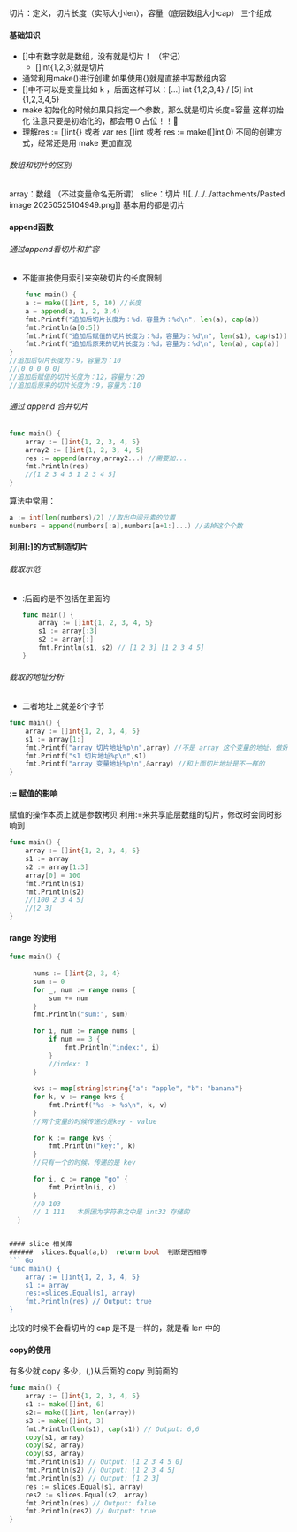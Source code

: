切片：定义，切片长度（实际大小len），容量（底层数组大小cap）  三个组成
#### 基础知识
- \[]中有数字就是数组，没有就是切片！ （牢记）
	- \[]int{1,2,3}就是切片
- 通常利用make()进行创建  如果使用{}就是直接书写数组内容
- \[]中不可以是变量比如 k  ，后面这样可以：\[...] int {1,2,3,4}  / \[5] int {1,2,3,4,5}
- make 初始化的时候如果只指定一个参数，那么就是切片长度=容量 这样初始化   注意只要是初始化的，都会用 0 占位！！
- 理解res := \[]int{}   或者  var res \[]int 或者 res := make(\[]int,0)   不同的创建方式，经常还是用 make 更加直观
###### 数组和切片的区别
array：数组   （不过变量命名无所谓）   slice：切片
![[../../../attachments/Pasted image 20250525104949.png]]
基本用的都是切片
#### append函数
###### 通过append看切片和扩容
- 不能直接使用索引来突破切片的长度限制
``` go
	func main() {
	a := make([]int, 5, 10) //长度
	a = append(a, 1, 2, 3,4)
    fmt.Printf("追加后切片长度为：%d，容量为：%d\n", len(a), cap(a))
    fmt.Println(a[0:5])
    fmt.Printf("追加后赋值的切片长度为：%d，容量为：%d\n", len(s1), cap(s1))
    fmt.Printf("追加后原来的切片长度为：%d，容量为：%d\n", len(a), cap(a))
}
//追加后切片长度为：9，容量为：10
//[0 0 0 0 0]
//追加后赋值的切片长度为：12，容量为：20 
//追加后原来的切片长度为：9，容量为：10
```
######  通过 append 合并切片
``` GO
func main() {
    array := []int{1, 2, 3, 4, 5}
    array2 := []int{1, 2, 3, 4, 5}
    res := append(array,array2...) //需要加...
    fmt.Println(res)
    //[1 2 3 4 5 1 2 3 4 5]
}
```
算法中常用：
``` GO
a := int(len(numbers)/2) //取出中间元素的位置
nunbers = append(numbers[:a],numbers[a+1:]...) //去掉这个个数
```


 #### 利用\[:]的方式制造切片
 ###### 截取示范
 - :后面的是不包括在里面的
	``` GO
	func main() {
	    array := []int{1, 2, 3, 4, 5}
	    s1 := array[:3]
	    s2 := array[:]
	    fmt.Println(s1, s2) // [1 2 3] [1 2 3 4 5]
	}
	```

###### 截取的地址分析
- 二者地址上就差8个字节
``` GO
func main() {
    array := []int{1, 2, 3, 4, 5}
    s1 := array[1:]
    fmt.Printf("array 切片地址%p\n",array) //不是 array 这个变量的地址，做好区分
    fmt.Printf("s1 切片地址%p\n",s1)
    fmt.Printf("array 变量地址%p\n",&array) //和上面切片地址是不一样的
}
```

#### := 赋值的影响
赋值的操作本质上就是参数拷贝
利用:=来共享底层数组的切片，修改时会同时影响到
``` Go
func main() {
    array := []int{1, 2, 3, 4, 5}
    s1 := array
    s2 := array[1:3]
    array[0] = 100
    fmt.Println(s1)
    fmt.Println(s2)
    //[100 2 3 4 5]
    //[2 3]
}
```

#### range 的使用
``` GO
func main() {
  
      nums := []int{2, 3, 4}
      sum := 0
      for _, num := range nums {
          sum += num
      }
      fmt.Println("sum:", sum)
  
      for i, num := range nums {
          if num == 3 {
              fmt.Println("index:", i)
          }
          //index: 1 
      }
  
      kvs := map[string]string{"a": "apple", "b": "banana"}
      for k, v := range kvs {
          fmt.Printf("%s -> %s\n", k, v)
      }
      //两个变量的时候传递的是key - value
  
      for k := range kvs {
          fmt.Println("key:", k)
      }
      //只有一个的时候，传递的是 key
  
      for i, c := range "go" {
          fmt.Println(i, c)
      }
      //0 103
      // 1 111   本质因为字符串之中是 int32 存储的
  }


#### slice 相关库
######  slices.Equal(a,b)  return bool  判断是否相等
``` Go
func main() {
    array := []int{1, 2, 3, 4, 5}
    s1 := array
    res:=slices.Equal(s1, array)
    fmt.Println(res) // Output: true
}
```
比较的时候不会看切片的 cap 是不是一样的，就是看 len 中的

#### copy的使用
有多少就 copy 多少，(,)从后面的 copy 到前面的
``` Go
func main() {
	array := []int{1, 2, 3, 4, 5}
	s1 := make([]int, 6)
    s2:= make([]int, len(array))
    s3 := make([]int, 3)
	fmt.Println(len(s1), cap(s1)) // Output: 6,6
	copy(s1, array)
    copy(s2, array)
    copy(s3, array)
	fmt.Println(s1) // Output: [1 2 3 4 5 0]
    fmt.Println(s2) // Output: [1 2 3 4 5]
    fmt.Println(s3) // Output: [1 2 3]
	res := slices.Equal(s1, array)
    res2 := slices.Equal(s2, array)
	fmt.Println(res) // Output: false
    fmt.Println(res2) // Output: true
}
```


